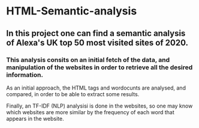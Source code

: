 # HTML-Semantic-analysis

## In this project one can find a semantic analysis of Alexa's UK top 50 most visited sites of 2020. 

### This analysis consits on an initial fetch of the data, and manipulation of the websites in order to retrieve all the desired information. 

As an initial approach, the HTML tags and wordocunts are analysed, and compared, in order to be able to extract some results.

Finally, an TF-IDF (NLP) analysisi is done in the websites, so one may know which websites are more similar by the frequency of each word that appears in the website. 
